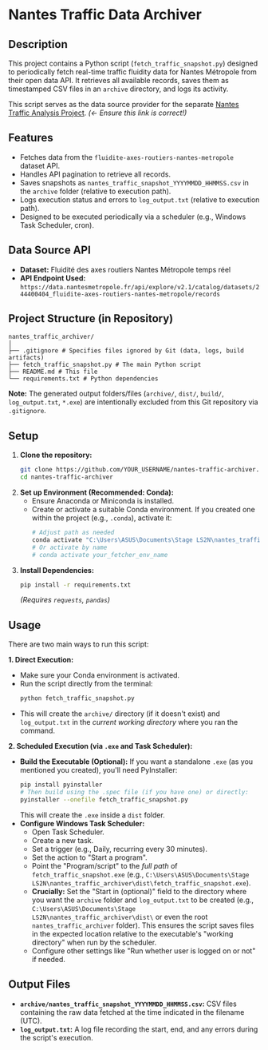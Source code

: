 # Nantes Traffic Data Archiver

## Description

This project contains a Python script (`fetch_traffic_snapshot.py`) designed to periodically fetch real-time traffic fluidity data for Nantes Métropole from their open data API. It retrieves all available records, saves them as timestamped CSV files in an `archive` directory, and logs its activity.

This script serves as the data source provider for the separate [Nantes Traffic Analysis Project](https://github.com/thelordofpigeons/nantes-traffic-analysis). *(<- Ensure this link is correct!)*

## Features

*   Fetches data from the `fluidite-axes-routiers-nantes-metropole` dataset API.
*   Handles API pagination to retrieve all records.
*   Saves snapshots as `nantes_traffic_snapshot_YYYYMMDD_HHMMSS.csv` in the `archive` folder (relative to execution path).
*   Logs execution status and errors to `log_output.txt` (relative to execution path).
*   Designed to be executed periodically via a scheduler (e.g., Windows Task Scheduler, cron).

## Data Source API

*   **Dataset:** Fluidité des axes routiers Nantes Métropole temps réel
*   **API Endpoint Used:** `https://data.nantesmetropole.fr/api/explore/v2.1/catalog/datasets/244400404_fluidite-axes-routiers-nantes-metropole/records`

## Project Structure (in Repository)
```text
nantes_traffic_archiver/
│
├── .gitignore # Specifies files ignored by Git (data, logs, build artifacts)
├── fetch_traffic_snapshot.py # The main Python script
├── README.md # This file
└── requirements.txt # Python dependencies
```
**Note:** The generated output folders/files (`archive/`, `dist/`, `build/`, `log_output.txt`, `*.exe`) are intentionally excluded from this Git repository via `.gitignore`.

## Setup

1.  **Clone the repository:**
    ```bash
    git clone https://github.com/YOUR_USERNAME/nantes-traffic-archiver.git
    cd nantes-traffic-archiver
    ```
2.  **Set up Environment (Recommended: Conda):**
    *   Ensure Anaconda or Miniconda is installed.
    *   Create or activate a suitable Conda environment. If you created one within the project (e.g., `.conda`), activate it:
        ```bash
        # Adjust path as needed
        conda activate "C:\Users\ASUS\Documents\Stage LS2N\nantes_traffic_archiver\.conda"
        # Or activate by name
        # conda activate your_fetcher_env_name
        ```
3.  **Install Dependencies:**
    ```bash
    pip install -r requirements.txt
    ```
    *(Requires `requests`, `pandas`)*

## Usage

There are two main ways to run this script:

**1. Direct Execution:**

*   Make sure your Conda environment is activated.
*   Run the script directly from the terminal:
    ```bash
    python fetch_traffic_snapshot.py
    ```
*   This will create the `archive/` directory (if it doesn't exist) and `log_output.txt` in the *current working directory* where you ran the command.

**2. Scheduled Execution (via `.exe` and Task Scheduler):**

*   **Build the Executable (Optional):** If you want a standalone `.exe` (as you mentioned you created), you'll need PyInstaller:
    ```bash
    pip install pyinstaller
    # Then build using the .spec file (if you have one) or directly:
    pyinstaller --onefile fetch_traffic_snapshot.py
    ```
    This will create the `.exe` inside a `dist` folder.
*   **Configure Windows Task Scheduler:**
    *   Open Task Scheduler.
    *   Create a new task.
    *   Set a trigger (e.g., Daily, recurring every 30 minutes).
    *   Set the action to "Start a program".
    *   Point the "Program/script" to the *full path* of `fetch_traffic_snapshot.exe` (e.g., `C:\Users\ASUS\Documents\Stage LS2N\nantes_traffic_archiver\dist\fetch_traffic_snapshot.exe`).
    *   **Crucially:** Set the "Start in (optional)" field to the directory where you want the `archive` folder and `log_output.txt` to be created (e.g., `C:\Users\ASUS\Documents\Stage LS2N\nantes_traffic_archiver\dist\` or even the root `nantes_traffic_archiver` folder). This ensures the script saves files in the expected location relative to the executable's "working directory" when run by the scheduler.
    *   Configure other settings like "Run whether user is logged on or not" if needed.

## Output Files

*   **`archive/nantes_traffic_snapshot_YYYYMMDD_HHMMSS.csv`:** CSV files containing the raw data fetched at the time indicated in the filename (UTC).
*   **`log_output.txt`:** A log file recording the start, end, and any errors during the script's execution.
